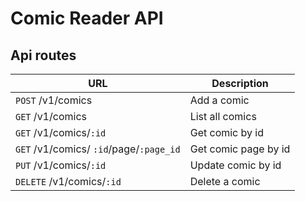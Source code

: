 # Comic Reader API

## Api routes

| URL                                     | Description          |
|-----------------------------------------|----------------------|
| `POST`  /v1/comics                      | Add a comic          |
|                       `GET` /v1/comics  | List all comics      |
| `GET` /v1/comics/`:id`                  | Get comic by id      |
| `GET`  /v1/comics/ `:id`/page/`:page_id`| Get comic page by id |
| `PUT` /v1/comics/`:id`                  | Update comic by id   |
| `DELETE`  /v1/comics/`:id`              | Delete a comic       |

